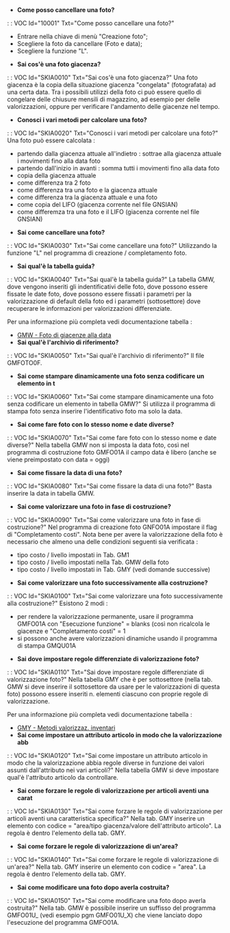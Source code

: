 - **Come posso cancellare una foto?**

 :  : VOC Id="10001" Txt="Come posso cancellare una foto?"
 * Entrare nella chiave di menù "Creazione foto";
 * Scegliere la foto da cancellare (Foto e data);
 * Scegliere la funzione "L".
- **Sai cos'è una foto giacenza?**

 :  : VOC Id="SKIA0010" Txt="Sai cos'è una foto giacenza?"
Una foto giacenza è la copia della situazione giacenza "congelata" (fotografata) ad una certa data.
Tra i possibili utilizzi della foto ci può essere quello di congelare delle chiusure mensili di magazzino, ad esempio per delle valorizzazioni, oppure per verificare l'andamento delle giacenze nel tempo.
- **Conosci i vari metodi per calcolare una foto?**

 :  : VOC Id="SKIA0020" Txt="Conosci i vari metodi per calcolare una foto?"
Una foto può essere calcolata : 
* partendo dalla giacenza attuale all'indietro :  sottrae alla giacenza attuale i movimenti fino alla data foto
* partendo dall'inizio in avanti :  somma tutti i movimenti fino alla data foto
* copia della giacenza attuale
* come differenza tra 2 foto
* come differenza tra una foto e la giacenza attuale
* come differenza tra la giacenza attuale e una foto
* come copia del LIFO (giacenza corrente nel file GNSIAN)
* come differemza tra una foto e il LIFO (giacenza corrente nel file GNSIAN)

- **Sai come cancellare una foto?**

 :  : VOC Id="SKIA0030" Txt="Sai come cancellare una foto?"
Utilizzando la funzione "L" nel programma di creazione / completamento foto.
- **Sai qual'è la tabella guida?**

 :  : VOC Id="SKIA0040" Txt="Sai qual'è la tabella guida?"
La tabella GMW, dove vengono inseriti gli indentificativi delle foto, dove possono essere fissate le date foto, dove possono essere fissati i parametri per la valorizzazione di default della foto ed i parametri (sottosettore) dove recuperare le informazioni per valorizzazioni differenziate.

Per una informazione più completa vedi documentazione tabella : 
- [GMW - Foto di giacenze alla data](Sorgenti/OG/TA/GMW)
- **Sai qual'è l'archivio di riferimento?**

 :  : VOC Id="SKIA0050" Txt="Sai qual'è l'archivio di riferimento?"
Il file GMFOTO0F.
- **Sai come stampare dinamicamente una foto senza codificare un elemento in t**

 :  : VOC Id="SKIA0060" Txt="Sai come stampare dinamicamente una foto senza codificare un elemento in tabella GMW?"
Si utilizza il programma di stampa foto senza inserire l'identificativo foto ma solo la data.
- **Sai come fare foto con lo stesso nome e date diverse?**

 :  : VOC Id="SKIA0070" Txt="Sai come fare foto con lo stesso nome e date diverse?"
Nella tabella GMW non si imposta la data foto, così nel programma di costruzione foto GMFO01A il campo data è libero (anche se viene preimpostato con data = oggi)
- **Sai come fissare la data di una foto?**

 :  : VOC Id="SKIA0080" Txt="Sai come fissare la data di una foto?"
Basta inserire la data in tabella GMW.
- **Sai come valorizzare una foto in fase di costruzione?**

 :  : VOC Id="SKIA0090" Txt="Sai come valorizzare una foto in fase di costruzione?"
Nel programma di creazione foto GNFO01A impostare il flag di "Completamento costi". Nota bene per avere la valorizzazione della foto è necessario che almeno una delle condizioni seguenti sia verificata : 
* tipo costo / livello impostati in Tab. GM1
* tipo costo / livello impostati nella Tab. GMW della foto
* tipo costo / livello impostati in Tab. GMY (vedi domande successive)
- **Sai come valorizzare una foto successivamente alla costruzione?**

 :  : VOC Id="SKIA0100" Txt="Sai come valorizzare una foto successivamente alla costruzione?"
Esistono 2 modi : 
* per rendere la valorizzazione permanente, usare il programma GMFO01A con "Esecuzione funzione" = blanks (così non ricalcola le giacenze e "Completamento costi" = 1
* si possono anche avere valorizzazioni dinamiche usando il programma di stampa GMQU01A
- **Sai dove impostare regole differenziate di valorizzazione foto?**

 :  : VOC Id="SKIA0110" Txt="Sai dove impostare regole differenziate di valorizzazione foto?"
Nella tabella GMY che è per sottosettore (nella tab. GMW si deve inserire il sottosettore da usare per le valorizzazioni di questa foto) possono essere inseriti n. elementi ciascuno con proprie regole di valorizzazione.

Per una informazione più completa vedi documentazione tabella : 
- [GMY - Metodi valorizzaz. inventari](Sorgenti/OG/TA/GMY)
- **Sai come impostare un attributo articolo in modo che la valorizzazione abb**

 :  : VOC Id="SKIA0120" Txt="Sai come impostare un attributo articolo in modo che la valorizzazione abbia regole diverse in funzione dei valori assunti dall'attributo nei vari articoli?"
Nella tabella GMW si deve impostare qual'è l'attributo articolo da controllare.
- **Sai come forzare le regole di valorizzazione per articoli aventi una carat**

 :  : VOC Id="SKIA0130" Txt="Sai come forzare le regole di valorizzazione per articoli aventi una caratteristica specifica?"
Nella tab. GMY inserire un elemento con codice = "area/tipo giacenza/valore dell'attributo articolo". La regola è dentro l'elemento della tab. GMY.
- **Sai come forzare le regole di valorizzazione di un'area?**

 :  : VOC Id="SKIA0140" Txt="Sai come forzare le regole di valorizzazione di un'area?"
Nella tab. GMY inserire un elemento con codice = "area". La regola è dentro l'elemento della tab. GMY.
- **Sai come modificare una foto dopo averla costruita?**

 :  : VOC Id="SKIA0150" Txt="Sai come modificare una foto dopo averla costruita?"
Nella tab. GMW è possibile inserire un suffisso del programma GMFO01U_ (vedi esempio pgm GMFO01U_X) che viene lanciato dopo l'esecuzione del programma GMFO01A.
